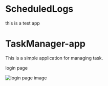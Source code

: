 # ScheduledLogs
this is a test app

# TaskManager-app
This is a simple application for managing task.

login page

<img alt="login page image" title="application login page image" src="https://user-images.githubusercontent.com/73055859/105644128-b5760900-5e48-11eb-9548-2878d2dd4447.jpg">
